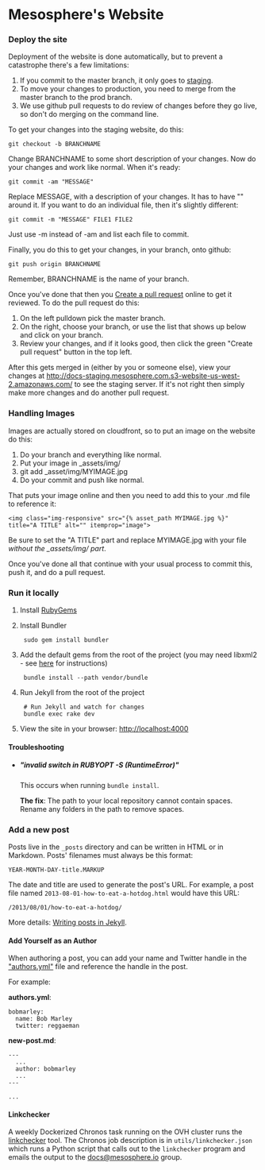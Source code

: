 Mesosphere's Website
=======

### Deploy the site

Deployment of the website is done automatically, but to prevent a catastrophe there's a few limitations:

1. If you commit to the master branch, it only goes to [staging](http://docs-staging.mesosphere.com.s3-website-us-west-2.amazonaws.com/).
2. To move your changes to production, you need to merge from the master branch to the prod branch.
3. We use github pull requests to do review of changes before they go live, so don't do merging on the command line.

To get your changes into the staging website, do this:

    git checkout -b BRANCHNAME

Change BRANCHNAME to some short description of your changes.  Now do your changes and work like normal. When it's ready:

    git commit -am "MESSAGE"

Replace MESSAGE, with a description of your changes.  It has to have "" around it.  If you want to do an individual file, then it's slightly different:

    git commit -m "MESSAGE" FILE1 FILE2

Just use -m instead of -am and list each file to commit.

Finally, you do this to get your changes, in your branch, onto github:

    git push origin BRANCHNAME

Remember, BRANCHNAME is the name of your branch.

Once you've done that then you [Create a pull request](https://github.com/mesosphere/mesosphere-docs/compare/prod...master) online to get it reviewed.  To do the pull request do this:

1. On the left pulldown pick the master branch.
2. On the right, choose your branch, or use the list that shows up below and click on your branch.
3. Review your changes, and if it looks good, then click the green "Create pull request" button in the top left.

After this gets merged in (either by you or someone else), view your changes at http://docs-staging.mesosphere.com.s3-website-us-west-2.amazonaws.com/ to see the staging server.  If it's not right then simply make more changes and do another pull request.

### Handling Images

Images are actually stored on cloudfront, so to put an image on the website do this:

1. Do your branch and everything like normal.
2. Put your image in \_assets/img/
3. git add \_asset/img/MYIMAGE.jpg
4. Do your commit and push like normal.

That puts your image online and then you need to add this to your .md file to reference it:

    <img class="img-responsive" src="{% asset_path MYIMAGE.jpg %}" title="A TITLE" alt="" itemprop="image">

Be sure to set the "A TITLE" part and replace MYIMAGE.jpg with your file *without the \_assets/img/ part*.

Once you've done all that continue with your usual process to commit this, push it, and do a pull request.


### Run it locally

1. Install [RubyGems](https://rubygems.org/pages/download)
2. Install Bundler

        sudo gem install bundler
3. Add the default gems from the root of the project (you may need libxml2 - see [here](http://nokogiri.org/tutorials/installing_nokogiri.html) for instructions)

        bundle install --path vendor/bundle
4. Run Jekyll from the root of the project

        # Run Jekyll and watch for changes
        bundle exec rake dev
5. View the site in your browser: [http://localhost:4000](http://localhost:4000)

#### Troubleshooting

* ##### "invalid switch in RUBYOPT -S (RuntimeError)"

    This occurs when running `bundle install`.

    **The fix**: The path to your local repository cannot contain spaces. Rename any
    folders in the path to remove spaces.

### Add a new post

Posts live in the `_posts` directory and can be written in HTML or in Markdown.
Posts' filenames must always be this format:

    YEAR-MONTH-DAY-title.MARKUP

The date and title are used to generate the post's URL. For example, a post file
named `2013-08-01-how-to-eat-a-hotdog.html` would have this URL:

    /2013/08/01/how-to-eat-a-hotdog/

More details: [Writing posts in Jekyll](http://jekyllrb.com/docs/posts/).

#### Add Yourself as an Author

When authoring a post, you can add your name and Twitter handle in the
["authors.yml"](https://github.com/mesosphere/website/blob/master/_data/authors.yml)
file and reference the handle in the post.

For example:

**authors.yml**:

    bobmarley:
      name: Bob Marley
      twitter: reggaeman

**new-post.md**:

    ---
      ...
      author: bobmarley
      ...
    ---

    ...


#### Linkchecker

A weekly Dockerized Chronos task running on the OVH cluster runs the [linkchecker](http://wummel.github.io/linkchecker/) tool. The Chronos job description is in `utils/linkchecker.json` which runs a Python script that calls out to the `linkchecker` program and emails the output to the docs@mesosphere.io group.
